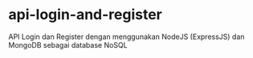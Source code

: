 # api-login-and-register
API Login dan Register dengan menggunakan NodeJS (ExpressJS) dan MongoDB sebagai database NoSQL 
